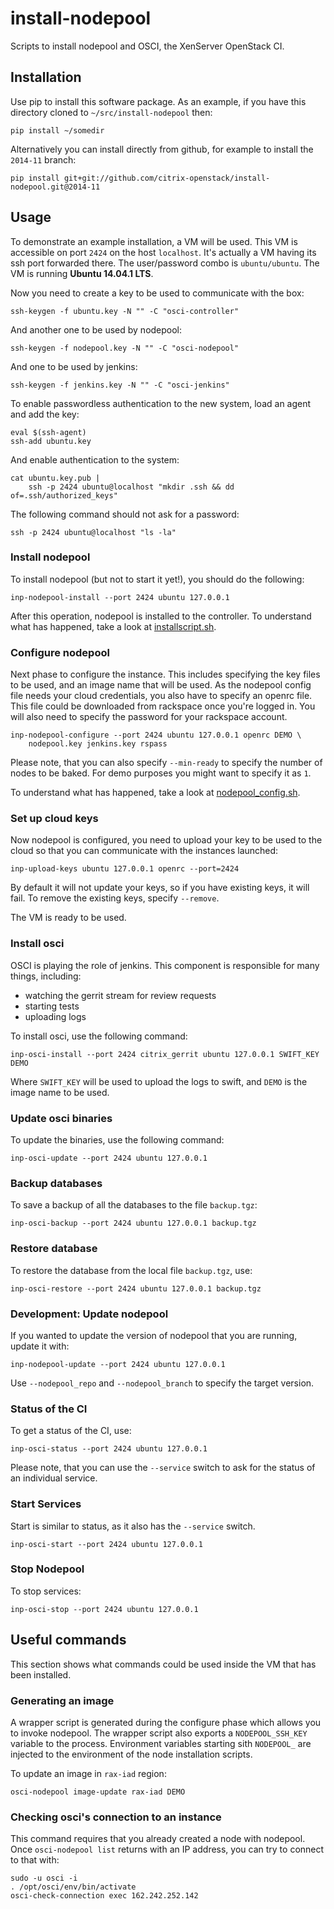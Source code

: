 # install-nodepool

Scripts to install nodepool and OSCI, the XenServer OpenStack CI.

## Installation

Use pip to install this software package. As an example, if you have this
directory cloned to `~/src/install-nodepool` then:

    pip install ~/somedir

Alternatively you can install directly from github, for example to install
the `2014-11` branch:

    pip install git+git://github.com/citrix-openstack/install-nodepool.git@2014-11

## Usage

To demonstrate an example installation, a VM will be used. This VM is
accessible on port `2424` on the host `localhost`. It's actually a VM having
its ssh port forwarded there. The user/password combo is `ubuntu/ubuntu`. The
VM is running **Ubuntu 14.04.1 LTS**.

Now you need to create a key to be used to communicate with the box:

    ssh-keygen -f ubuntu.key -N "" -C "osci-controller"

And another one to be used by nodepool:

    ssh-keygen -f nodepool.key -N "" -C "osci-nodepool"

And one to be used by jenkins:

    ssh-keygen -f jenkins.key -N "" -C "osci-jenkins"

To enable passwordless authentication to the new system, load an agent and add
the key:

    eval $(ssh-agent)
    ssh-add ubuntu.key

And enable authentication to the system:

    cat ubuntu.key.pub |
        ssh -p 2424 ubuntu@localhost "mkdir .ssh && dd of=.ssh/authorized_keys"

The following command should not ask for a password:

    ssh -p 2424 ubuntu@localhost "ls -la"

### Install nodepool

To install nodepool (but not to start it yet!), you should do the following:

    inp-nodepool-install --port 2424 ubuntu 127.0.0.1

After this operation, nodepool is installed to the controller. To understand
what has happened, take a look at [installscript.sh](inp/installscript.sh).

### Configure nodepool

Next phase to configure the instance. This includes specifying the key files to
be used, and an image name that will be used. As the nodepool config file
needs your cloud credentials, you also have to specify an openrc file. This
file could be downloaded from rackspace once you're logged in. You will also
need to specify the password for your rackspace account.

    inp-nodepool-configure --port 2424 ubuntu 127.0.0.1 openrc DEMO \
        nodepool.key jenkins.key rspass

Please note, that you can also specify `--min-ready` to specify the number of
nodes to be baked. For demo purposes you might want to specify it as `1`.

To understand what has happened, take a look at
[nodepool_config.sh](inp/nodepool_config.sh).

### Set up cloud keys

Now nodepool is configured, you need to upload your key to be used to the
cloud so that you can communicate with the instances launched:

    inp-upload-keys ubuntu 127.0.0.1 openrc --port=2424

By default it will not update your keys, so if you have existing keys, it will
fail. To remove the existing keys, specify `--remove`.

The VM is ready to be used.

### Install osci

OSCI is playing the role of jenkins. This component is responsible for many
things, including:
  - watching the gerrit stream for review requests
  - starting tests
  - uploading logs

To install osci, use the following command:

    inp-osci-install --port 2424 citrix_gerrit ubuntu 127.0.0.1 SWIFT_KEY DEMO

Where `SWIFT_KEY` will be used to upload the logs to swift, and `DEMO` is the
image name to be used.

### Update osci binaries

To update the binaries, use the following command:

    inp-osci-update --port 2424 ubuntu 127.0.0.1

### Backup databases

To save a backup of all the databases to the file `backup.tgz`:

    inp-osci-backup --port 2424 ubuntu 127.0.0.1 backup.tgz

### Restore database

To restore the database from the local file `backup.tgz`, use:

    inp-osci-restore --port 2424 ubuntu 127.0.0.1 backup.tgz

### Development: Update nodepool

If you wanted to update the version of nodepool that you are running, update
it with:

    inp-nodepool-update --port 2424 ubuntu 127.0.0.1

Use `--nodepool_repo` and `--nodepool_branch` to specify the target version.

### Status of the CI

To get a status of the CI, use:

    inp-osci-status --port 2424 ubuntu 127.0.0.1

Please note, that you can use the `--service` switch to ask for the status of
an individual service.

### Start Services

Start is similar to status, as it also has the `--service` switch.

    inp-osci-start --port 2424 ubuntu 127.0.0.1

### Stop Nodepool

To stop services:

    inp-osci-stop --port 2424 ubuntu 127.0.0.1

## Useful commands

This section shows what commands could be used inside the VM that has been
installed.

### Generating an image

A wrapper script is generated during the configure phase which allows you to
invoke nodepool. The wrapper script also exports a `NODEPOOL_SSH_KEY` variable
to the process. Environment variables starting sith `NODEPOOL_` are injected
to the environment of the node installation scripts.

To update an image in `rax-iad` region:

    osci-nodepool image-update rax-iad DEMO

### Checking osci's connection to an instance

This command requires that you already created a node with nodepool. Once
`osci-nodepool list` returns with an IP address, you can try to connect to
that with:

    sudo -u osci -i
    . /opt/osci/env/bin/activate
    osci-check-connection exec 162.242.252.142
